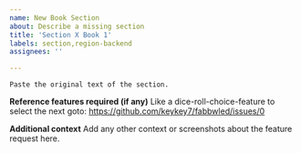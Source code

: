 ```yaml
---
name: New Book Section
about: Describe a missing section
title: 'Section X Book 1'
labels: section,region-backend
assignees: ''

---
```


```
Paste the original text of the section.
```

**Reference features required (if any)**
Like a dice-roll-choice-feature to select the next goto: https://github.com/keykey7/fabbwled/issues/0

**Additional context**
Add any other context or screenshots about the feature request here.
